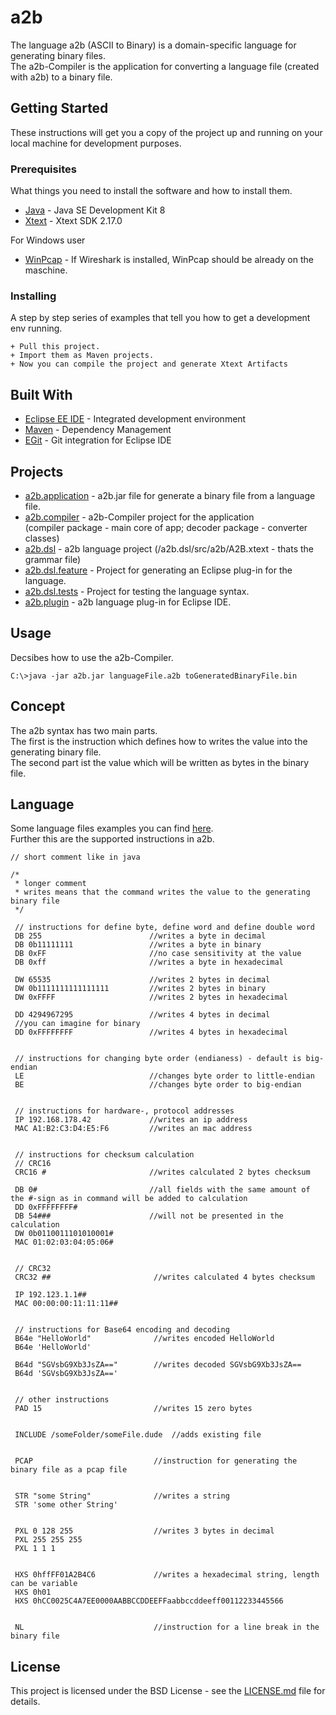 # a2b

The language a2b (ASCII to Binary) is a domain-specific language for generating binary files.<br>
The a2b-Compiler is the application for converting a language file (created with a2b) to a binary file.

## Getting Started

These instructions will get you a copy of the project up and running on your local machine for development purposes.

### Prerequisites

What things you need to install the software and how to install them.

* [Java](https://www.oracle.com/technetwork/java/javase/downloads/jdk8-downloads-2133151.html) - Java SE Development Kit 8
* [Xtext](https://www.eclipse.org/Xtext/download.html) - Xtext SDK 2.17.0

For Windows user

* [WinPcap](https://www.winpcap.org/install/default.htm) - If Wireshark is installed, WinPcap should be already on the maschine.

### Installing

A step by step series of examples that tell you how to get a development env running.

```
+ Pull this project.
+ Import them as Maven projects.
+ Now you can compile the project and generate Xtext Artifacts
```

## Built With

* [Eclipse EE IDE](https://www.eclipse.org/downloads/packages/) - Integrated development environment
* [Maven](https://maven.apache.org/) - Dependency Management
* [EGit](https://www.eclipse.org/egit/) - Git integration for Eclipse IDE

## Projects

* [a2b.application](https://github.com/beopix/a2b/tree/master/a2b.application) - a2b.jar file for generate a binary file from a language file.
* [a2b.compiler](https://github.com/beopix/a2b/tree/master/a2b.compiler) - a2b-Compiler project for the application <br>(compiler package - main core of app; decoder package - converter classes)
* [a2b.dsl](https://github.com/beopix/a2b/tree/master/a2b.dsl) - a2b language project (/a2b.dsl/src/a2b/A2B.xtext - thats the grammar file)
* [a2b.dsl.feature](https://github.com/beopix/a2b/tree/master/a2b.dsl.feature) - Project for generating an Eclipse plug-in for the language.
* [a2b.dsl.tests](https://github.com/beopix/a2b/tree/master/a2b.dsl.tests) - Project for testing the language syntax.
* [a2b.plugin](https://github.com/beopix/a2b/tree/master/a2b.plugin) - a2b language plug-in for Eclipse IDE.

## Usage

Decsibes how to use the a2b-Compiler.
```
C:\>java -jar a2b.jar languageFile.a2b toGeneratedBinaryFile.bin
```

## Concept

The a2b syntax has two main parts.<br>
The first is the instruction which defines how to writes the value into the generating binary file.<br>
The second part ist the value which will be written as bytes in the binary file.<br>

## Language

Some language files examples you can find [here](https://github.com/beopix/a2b/tree/master/a2b.compiler/src/main/resources).<br>
Further this are the supported instructions in a2b.

```
// short comment like in java

/*
 * longer comment
 * writes means that the command writes the value to the generating binary file 
 */
 
 // instructions for define byte, define word and define double word
 DB 255                        //writes a byte in decimal
 DB 0b11111111                 //writes a byte in binary
 DB 0xFF                       //no case sensitivity at the value
 DB 0xff                       //writes a byte in hexadecimal
 
 DW 65535                      //writes 2 bytes in decimal
 DW 0b1111111111111111         //writes 2 bytes in binary
 DW 0xFFFF                     //writes 2 bytes in hexadecimal
 
 DD 4294967295                 //writes 4 bytes in decimal
 //you can imagine for binary
 DD 0xFFFFFFFF                 //writes 4 bytes in hexadecimal
 
 
 // instructions for changing byte order (endianess) - default is big-endian
 LE                            //changes byte order to little-endian
 BE                            //changes byte order to big-endian
 
 
 // instructions for hardware-, protocol addresses
 IP 192.168.178.42             //writes an ip address
 MAC A1:B2:C3:D4:E5:F6         //writes an mac address
 
 
 // instructions for checksum calculation
 // CRC16
 CRC16 #                       //writes calculated 2 bytes checksum
 
 DB 0#                         //all fields with the same amount of the #-sign as in command will be added to calculation
 DD 0xFFFFFFFF#                    
 DB 54###                      //will not be presented in the calculation
 DW 0b0110011101010001#
 MAC 01:02:03:04:05:06#
 
 
 // CRC32
 CRC32 ##                       //writes calculated 4 bytes checksum
 
 IP 192.123.1.1##
 MAC 00:00:00:11:11:11##
 
 
 // instructions for Base64 encoding and decoding
 B64e "HelloWorld"              //writes encoded HelloWorld
 B64e 'HelloWorld'
 
 B64d "SGVsbG9Xb3JsZA=="        //writes decoded SGVsbG9Xb3JsZA==
 B64d 'SGVsbG9Xb3JsZA=='
 
 
 // other instructions
 PAD 15                         //writes 15 zero bytes
 
 
 INCLUDE /someFolder/someFile.dude  //adds existing file
 
 
 PCAP                           //instruction for generating the binary file as a pcap file
 
 
 STR "some String"              //writes a string
 STR 'some other String'
 
 
 PXL 0 128 255                  //writes 3 bytes in decimal
 PXL 255 255 255
 PXL 1 1 1
 
 
 HXS 0hffFF01A2B4C6             //writes a hexadecimal string, length can be variable
 HXS 0h01
 HXS 0hCC0025C4A7EE0000AABBCCDDEEFFaabbccddeeff00112233445566
 
 
 NL                             //instruction for a line break in the binary file
```

## License

This project is licensed under the BSD License - see the [LICENSE.md](LICENSE.md) file for details.

